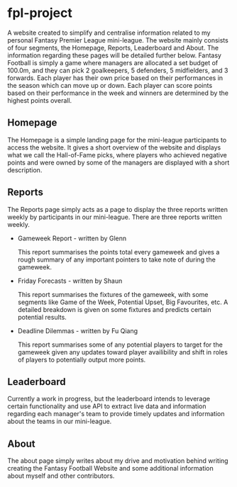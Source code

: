 # fpl-project

A website created to simplify and centralise information related to my personal Fantasy Premier League mini-league. The website mainly consists of four segments, the Homepage, Reports, Leaderboard and About. The information regarding these pages will be detailed further below. Fantasy Football is simply a game where managers are allocated a set budget of 100.0m, and they can pick 2 goalkeepers, 5 defenders, 5 midfielders, and 3 forwards. Each player has their own price based on their performances in the season which can move up or down. Each player can score points based on their performance in the week and winners are determined by the highest points overall.

## Homepage

The Homepage is a simple landing page for the mini-league participants to access the website. It gives a short overview of the website and displays what we call the Hall-of-Fame picks, where players who achieved negative points and were owned by some of the managers are displayed with a short description.

## Reports

The Reports page simply acts as a page to display the three reports written weekly by participants in our mini-league. There are three reports written weekly.

- Gameweek Report - written by Glenn

  This report summarises the points total every gameweek and gives a rough summary of any important pointers to take note of during the gameweek.

- Friday Forecasts - written by Shaun

  This report summarises the fixtures of the gameweek, with some segments like Game of the Week, Potential Upset, Big Favourites, etc. A detailed breakdown is given on some fixtures and predicts certain potential results.

- Deadline Dilemmas - written by Fu Qiang

  This report summarises some of any potential players to target for the gameweek given any updates toward player availibility and shift in roles of players to potentially output more points.

## Leaderboard

Currently a work in progress, but the leaderboard intends to leverage certain functionality and use API to extract live data and information regarding each manager's team to provide timely updates and information about the teams in our mini-league.

## About

The about page simply writes about my drive and motivation behind writing creating the Fantasy Football Website and some additional information about myself and other contributors.
